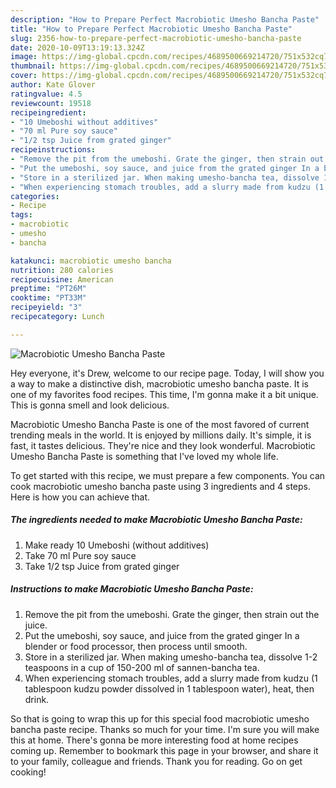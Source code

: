 ```yaml
---
description: "How to Prepare Perfect Macrobiotic Umesho Bancha Paste"
title: "How to Prepare Perfect Macrobiotic Umesho Bancha Paste"
slug: 2356-how-to-prepare-perfect-macrobiotic-umesho-bancha-paste
date: 2020-10-09T13:19:13.324Z
image: https://img-global.cpcdn.com/recipes/4689500669214720/751x532cq70/macrobiotic-umesho-bancha-paste-recipe-main-photo.jpg
thumbnail: https://img-global.cpcdn.com/recipes/4689500669214720/751x532cq70/macrobiotic-umesho-bancha-paste-recipe-main-photo.jpg
cover: https://img-global.cpcdn.com/recipes/4689500669214720/751x532cq70/macrobiotic-umesho-bancha-paste-recipe-main-photo.jpg
author: Kate Glover
ratingvalue: 4.5
reviewcount: 19518
recipeingredient:
- "10 Umeboshi without additives"
- "70 ml Pure soy sauce"
- "1/2 tsp Juice from grated ginger"
recipeinstructions:
- "Remove the pit from the umeboshi. Grate the ginger, then strain out the juice."
- "Put the umeboshi, soy sauce, and juice from the grated ginger In a blender or food processor, then process until smooth."
- "Store in a sterilized jar. When making umesho-bancha tea, dissolve 1-2 teaspoons in a cup of 150-200 ml of sannen-bancha tea."
- "When experiencing stomach troubles, add a slurry made from kudzu (1 tablespoon kudzu powder dissolved in 1 tablespoon water), heat, then drink."
categories:
- Recipe
tags:
- macrobiotic
- umesho
- bancha

katakunci: macrobiotic umesho bancha 
nutrition: 280 calories
recipecuisine: American
preptime: "PT26M"
cooktime: "PT33M"
recipeyield: "3"
recipecategory: Lunch

---
```



![Macrobiotic Umesho Bancha Paste](https://img-global.cpcdn.com/recipes/4689500669214720/751x532cq70/macrobiotic-umesho-bancha-paste-recipe-main-photo.jpg)

Hey everyone, it's Drew, welcome to our recipe page. Today, I will show you a way to make a distinctive dish, macrobiotic umesho bancha paste. It is one of my favorites food recipes. This time, I'm gonna make it a bit unique. This is gonna smell and look delicious.

Macrobiotic Umesho Bancha Paste is one of the most favored of current trending meals in the world. It is enjoyed by millions daily. It's simple, it is fast, it tastes delicious. They're nice and they look wonderful. Macrobiotic Umesho Bancha Paste is something that I've loved my whole life.




To get started with this recipe, we must prepare a few components. You can cook macrobiotic umesho bancha paste using 3 ingredients and 4 steps. Here is how you can achieve that.

<!--inarticleads1-->

##### The ingredients needed to make Macrobiotic Umesho Bancha Paste:

1. Make ready 10 Umeboshi (without additives)
1. Take 70 ml Pure soy sauce
1. Take 1/2 tsp Juice from grated ginger




<!--inarticleads2-->

##### Instructions to make Macrobiotic Umesho Bancha Paste:

1. Remove the pit from the umeboshi. Grate the ginger, then strain out the juice.
1. Put the umeboshi, soy sauce, and juice from the grated ginger In a blender or food processor, then process until smooth.
1. Store in a sterilized jar. When making umesho-bancha tea, dissolve 1-2 teaspoons in a cup of 150-200 ml of sannen-bancha tea.
1. When experiencing stomach troubles, add a slurry made from kudzu (1 tablespoon kudzu powder dissolved in 1 tablespoon water), heat, then drink.




So that is going to wrap this up for this special food macrobiotic umesho bancha paste recipe. Thanks so much for your time. I'm sure you will make this at home. There's gonna be more interesting food at home recipes coming up. Remember to bookmark this page in your browser, and share it to your family, colleague and friends. Thank you for reading. Go on get cooking!
